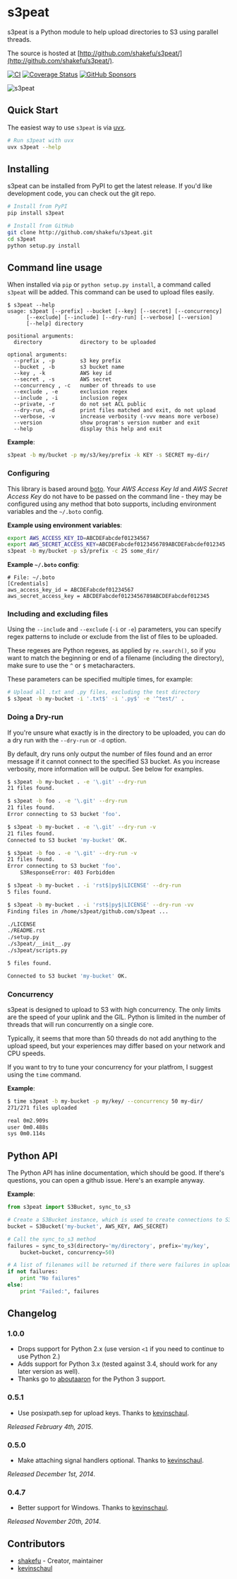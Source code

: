 # s3peat

s3peat is a Python module to help upload directories to S3 using parallel
threads.

The source is hosted at [http://github.com/shakefu/s3peat/](http://github.com/shakefu/s3peat/).

[![CI](https://github.com/shakefu/s3peat/workflows/CI/badge.svg)](https://github.com/shakefu/s3peat/actions)
[![Coverage Status](https://coveralls.io/repos/github/shakefu/s3peat/badge.svg?branch=main)](https://coveralls.io/github/shakefu/s3peat?branch=main)
[![GitHub Sponsors](https://img.shields.io/github/sponsors/shakefu)](https://github.com/sponsors/shakefu)

![s3peat](http://shakefu.s3.amazonaws.com/s3peat/s3peat.jpg)

## Quick Start

The easiest way to use `s3peat` is via [uvx](https://docs.astral.sh/uv/guides/tools/).

```bash
# Run s3peat with uvx
uvx s3peat --help
```

## Installing

s3peat can be installed from PyPI to get the latest release. If you'd like
development code, you can check out the git repo.

```bash
# Install from PyPI
pip install s3peat

# Install from GitHub
git clone http://github.com/shakefu/s3peat.git
cd s3peat
python setup.py install
```

## Command line usage

When installed via `pip` or `python setup.py install`, a command called
`s3peat` will be added. This command can be used to upload files easily.

```text
$ s3peat --help
usage: s3peat [--prefix] --bucket [--key] [--secret] [--concurrency]
      [--exclude] [--include] [--dry-run] [--verbose] [--version]
      [--help] directory

positional arguments:
  directory            directory to be uploaded

optional arguments:
  --prefix , -p        s3 key prefix
  --bucket , -b        s3 bucket name
  --key , -k           AWS key id
  --secret , -s        AWS secret
  --concurrency , -c   number of threads to use
  --exclude , -e       exclusion regex
  --include , -i       inclusion regex
  --private, -r        do not set ACL public
  --dry-run, -d        print files matched and exit, do not upload
  --verbose, -v        increase verbosity (-vvv means more verbose)
  --version            show program's version number and exit
  --help               display this help and exit
```

**Example**:

```bash
s3peat -b my/bucket -p my/s3/key/prefix -k KEY -s SECRET my-dir/
```

### Configuring

This library is based around [boto](http://docs.pythonboto.org/). Your _AWS
Access Key Id_ and _AWS Secret Access Key_ do not have to be passed on the
command line - they may be configured using any method that boto supports,
including environment variables and the `~/.boto` config.

**Example using environment variables**:

```bash
export AWS_ACCESS_KEY_ID=ABCDEFabcdef01234567
export AWS_SECRET_ACCESS_KEY=ABCDEFabcdef0123456789ABCDEFabcdef012345
s3peat -b my/bucket -p s3/prefix -c 25 some_dir/
```

**Example `~/.boto` config**:

```config
# File: ~/.boto
[Credentials]
aws_access_key_id = ABCDEFabcdef01234567
aws_secret_access_key = ABCDEFabcdef0123456789ABCDEFabcdef012345
```

### Including and excluding files

Using the `--include` and `--exclude` (`-i` or `-e`) parameters, you
can specify regex patterns to include or exclude from the list of files to be
uploaded.

These regexes are Python regexes, as applied by `re.search()`, so if you want
to match the beginning or end of a filename (including the directory), make
sure to use the `^` or `$` metacharacters.

These parameters can be specified multiple times, for example:

```bash
# Upload all .txt and .py files, excluding the test directory
$ s3peat -b my-bucket -i '.txt$' -i '.py$' -e '^test/' .
```

### Doing a Dry-run

If you're unsure what exactly is in the directory to be uploaded, you can do a
dry run with the `--dry-run` or `-d` option.

By default, dry runs only output the number of files found and an error message
if it cannot connect to the specified S3 bucket. As you increase verbosity,
more information will be output. See below for examples.

```bash
$ s3peat -b my-bucket . -e '\.git' --dry-run
21 files found.

$ s3peat -b foo . -e '\.git' --dry-run
21 files found.
Error connecting to S3 bucket 'foo'.

$ s3peat -b my-bucket . -e '\.git' --dry-run -v
21 files found.
Connected to S3 bucket 'my-bucket' OK.

$ s3peat -b foo . -e '\.git' --dry-run -v
21 files found.
Error connecting to S3 bucket 'foo'.
    S3ResponseError: 403 Forbidden

$ s3peat -b my-bucket . -i 'rst$|py$|LICENSE' --dry-run
5 files found.

$ s3peat -b my-bucket . -i 'rst$|py$|LICENSE' --dry-run -vv
Finding files in /home/s3peat/github.com/s3peat ...

./LICENSE
./README.rst
./setup.py
./s3peat/__init__.py
./s3peat/scripts.py

5 files found.

Connected to S3 bucket 'my-bucket' OK.
```

### Concurrency

s3peat is designed to upload to S3 with high concurrency. The only limits are
the speed of your uplink and the GIL. Python is limited in the number of
threads that will run concurrently on a single core.

Typically, it seems that more than 50 threads do not add anything to the upload
speed, but your experiences may differ based on your network and CPU speeds.

If you want to try to tune your concurrency for your platfrom, I suggest using
the `time` command.

**Example**:

```bash
$ time s3peat -b my-bucket -p my/key/ --concurrency 50 my-dir/
271/271 files uploaded

real 0m2.909s
user 0m0.488s
sys 0m0.114s
```

## Python API

The Python API has inline documentation, which should be good. If there's
questions, you can open a github issue. Here's an example anyway.

**Example**:

```python
from s3peat import S3Bucket, sync_to_s3

# Create a S3Bucket instance, which is used to create connections to S3
bucket = S3Bucket('my-bucket', AWS_KEY, AWS_SECRET)

# Call the sync_to_s3 method
failures = sync_to_s3(directory='my/directory', prefix='my/key',
    bucket=bucket, concurrency=50)

# A list of filenames will be returned if there were failures in uploading
if not failures:
    print "No failures"
else:
    print "Failed:", failures
```

## Changelog

### 1.0.0

- Drops support for Python 2.x (use version `<1` if you need to continue to use
  Python 2.)
- Adds support for Python 3.x (tested against 3.4, should work for any later
  version as well).
- Thanks go to [aboutaaron](https://github.com/aboutaaron) for the Python 3
  support.

### 0.5.1

- Use posixpath.sep for upload keys. Thanks to [kevinschaul](https://github.com/kevinschaul).

_Released February 4th, 2015_.

### 0.5.0

- Make attaching signal handlers optional. Thanks to [kevinschaul](https://github.com/kevinschaul).

_Released December 1st, 2014_.

### 0.4.7

- Better support for Windows. Thanks to [kevinschaul](https://github.com/kevinschaul).

_Released November 20th, 2014_.

## Contributors

- [shakefu](http://github.com/shakefu) - Creator, maintainer
- [kevinschaul](https://github.com/kevinschaul)
